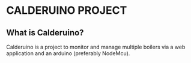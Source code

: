 # CALDERUINO PROJECT
## What is Calderuino?
Calderuino is a project to monitor and manage multiple boilers via a web application and an arduino (preferably NodeMcu).
